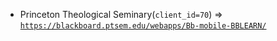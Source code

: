  - Princeton Theological Seminary(`client_id=70`) => [`https://blackboard.ptsem.edu/webapps/Bb-mobile-BBLEARN/`](https://blackboard.ptsem.edu/webapps/Bb-mobile-BBLEARN/)
